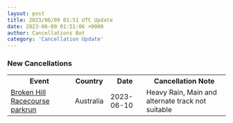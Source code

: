 ```yaml
---
layout: post
title: 2023/06/09 01:51 UTC Update
date: 2023-06-09 01:51:06 +0000
author: Cancellations Bot
category: 'Cancellation Update'
---
```


<h3>New Cancellations</h3>
<div class='hscrollable'>
<table style='width: 100%'>
    <tr>
        <th>Event</th>
        <th>Country</th>
        <th>Date</th>
        <th>Cancellation Note</th>
    </tr>
    <tr>
        <td><a href="https://www.parkrun.com.au/brokenhillracecourse">Broken Hill Racecourse parkrun</a></td>
        <td>Australia</td>
        <td>2023-06-10</td>
        <td>Heavy Rain, Main and alternate track not suitable</td>
    </tr>
</table>
</div>
